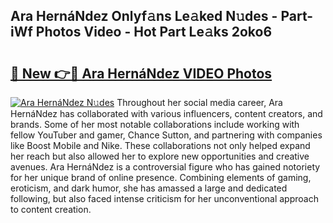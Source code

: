 ## Ara HernáNdez Onlyf𝚊ns Le𝚊ked N𝚞des - Part-iWf Photos Video - Hot Part Le𝚊ks 2oko6

# <h2><a href="http://ab77228.deff.icu/?id=Ara+Herna%cc%81Ndez">🔗 New 👉🔴 Ara HernáNdez VIDEO Photos</a></h2>

[![Ara HernáNdez N𝚞des](https://i.imgur.com/rIISA9y.gif)](http://ab77228.deff.icu/?id=Ara+Herna%cc%81Ndez)
Throughout her social media career, Ara HernáNdez has collaborated with various influencers, content creators, and brands. Some of her most notable collaborations include working with fellow YouTuber and gamer, Chance Sutton, and partnering with companies like Boost Mobile and Nike. These collaborations not only helped expand her reach but also allowed her to explore new opportunities and creative avenues. Ara HernáNdez is a controversial figure who has gained notoriety for her unique brand of online presence. Combining elements of gaming, eroticism, and dark humor, she has amassed a large and dedicated following, but also faced intense criticism for her unconventional approach to content creation.
